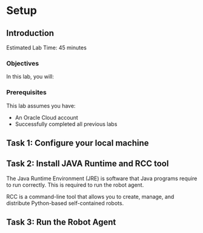 # Setup

## Introduction

Estimated Lab Time: 45 minutes

### Objectives

In this lab, you will:

### Prerequisites

This lab assumes you have:

* An Oracle Cloud account
* Successfully completed all previous labs




## Task 1: Configure your local machine


## Task 2: Install JAVA Runtime and RCC tool

The Java Runtime Environment (JRE) is software that Java programs require to run correctly. This is required to run the robot agent.

RCC is a command-line tool that allows you to create, manage, and distribute Python-based self-contained robots.


## Task 3: Run the Robot Agent





